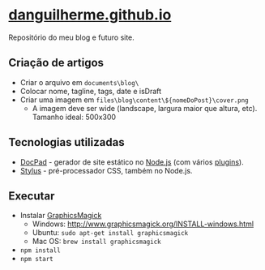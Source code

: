 # [danguilherme.github.io](https://danguilherme.github.io/)

Repositório do meu blog e futuro site.

## Criação de artigos
* Criar o arquivo em `documents\blog\`
* Colocar nome, tagline, tags, date e isDraft
* Criar uma imagem em `files\blog\content\${nomeDoPost}\cover.png`
  * A imagem deve ser wide (landscape, largura maior que altura, etc). Tamanho ideal: 500x300


## Tecnologias utilizadas
* [DocPad](https://docpad.org/) - gerador de site estático no [Node.js](https://nodejs.org/) (com vários [plugins](https://github.com/danguilherme/danguilherme.github.io/blob/source/package.json#L7-L19)).
* [Stylus](https://learnboost.github.io/stylus/) - pré-processador CSS, também no Node.js.

## Executar
- Instalar [GraphicsMagick](http://www.graphicsmagick.org/)
  + Windows: http://www.graphicsmagick.org/INSTALL-windows.html
  + Ubuntu: `sudo apt-get install graphicsmagick`
  + Mac OS: `brew install graphicsmagick`
- `npm install`
- `npm start`
